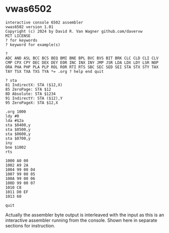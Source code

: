 # vwas6502

````
interactive console 6502 assembler
vwas6502 version 1.01
Copyright (c) 2024 by David R. Van Wagner github.com/davervw
MIT LICENSE
? for keywords
? keyword for example(s)

?
ADC AND ASL BCC BCS BEQ BMI BNE BPL BVC BVS BIT BRK CLC CLD CLI CLV 
CMP CPX CPY DEC DEX DEY EOR INC INX INY JMP JSR LDA LDX LDY LSR NOP 
ORA PHA PHP PLA PLP ROL ROR RTI RTS SBC SEC SED SEI STA STX STY TAX 
TAY TSX TXA TXS TYA *= .org ? help end quit

? sta
81 IndirectX: STA ($12,X)
85 ZeroPage: STA $12
8D Absolute: STA $1234
91 IndirectY: STA ($12),Y
95 ZeroPageX: STA $12,X

.org 1000
ldy #0
lda #$2a
sta $0400,y
sta $0500,y
sta $0600,y
sta $0700,y
iny
bne $1002
rts

1000 A0 00
1002 A9 2A
1004 99 00 04
1007 99 00 05
100A 99 00 06
100D 99 00 07
1010 C8
1011 D0 EF
1013 60

quit
````

Actually the assembler byte output is interleaved with the input as this is an interactive assembler running from the console.  Shown here in separate sections for instruction.
